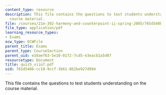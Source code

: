 ```yaml
---
content_type: resource
description: This file contains the questions to test students understanding on the
  course material.
file: /courses/21m-302-harmony-and-counterpoint-ii-spring-2005/765d540bcc109ccf3b61862be927d994_quiz5_viio7.pdf
file_type: application/pdf
learning_resource_types:
- Exams
ocw_type: OCWFile
parent_title: Exams
parent_type: CourseSection
parent_uid: e16aef63-5e10-01f2-7cd5-e3eacb1a5d07
resourcetype: Document
title: quiz5_viio7.pdf
uid: 765d540b-cc10-9ccf-3b61-862be927d994
---
```

This file contains the questions to test students understanding on the course material.


